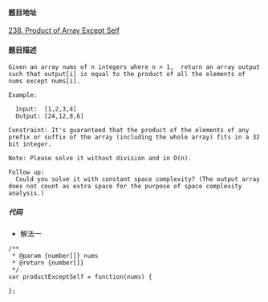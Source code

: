 #### 题目地址
[238. Product of Array Except Self](https://leetcode.com/problems/product-of-array-except-self/)
#### 题目描述
```
Given an array nums of n integers where n > 1,  return an array output such that output[i] is equal to the product of all the elements of nums except nums[i].

Example:

  Input:  [1,2,3,4]
  Output: [24,12,8,6]

Constraint: It's guaranteed that the product of the elements of any prefix or suffix of the array (including the whole array) fits in a 32 bit integer.

Note: Please solve it without division and in O(n).

Follow up:
  Could you solve it with constant space complexity? (The output array does not count as extra space for the purpose of space complexity analysis.)

```

##### 代码

- 解法一
```
/**
 * @param {number[]} nums
 * @return {number[]}
 */
var productExceptSelf = function(nums) {
    
};
```
